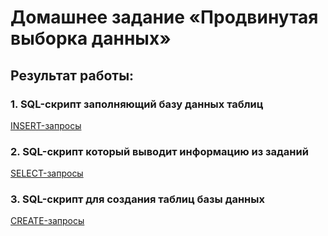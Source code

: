 # Домашнее задание «Продвинутая выборка данных»

## Результат работы:

### 1. SQL-скрипт заполняющий базу данных таблиц

[INSERT-запросы](scripts/INSERT-requests.sql)

### 2. SQL-скрипт который выводит информацию из заданий

[SELECT-запросы](scripts/SELECT-requests.sql)

### 3. SQL-скрипт для создания таблиц базы данных

[CREATE-запросы](scripts/CREATE-requests.sql)